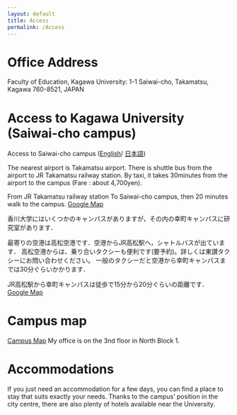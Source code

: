 ```yaml
---
layout: default
title: Access
permalink: /Access
---
```


# Office Address
Faculty of Education, Kagawa University:
1-1 Saiwai-cho, Takamatsu, Kagawa 760-8521, JAPAN

# Access to Kagawa University (Saiwai-cho campus)

Access to Saiwai-cho campus ([English](http://www.ed.kagawa-u.ac.jp/english/access/access.html)/ [日本語](https://www.ed.kagawa-u.ac.jp/access/access.html))

The nearest airport is Takamatsu airport. There is shuttle bus from the airport to JR Takamatsu railway station. By taxi, it takes 30minutes from the airport to the campus (Fare : about 4,700yen).

From JR Takamatsu railway station To Saiwai-cho campus, then 20 minutes walk to the campus. [Google Map](https://goo.gl/maps/JrQYj)


香川大学にはいくつかのキャンパスがありますが，その内の幸町キャンパスに研究室があります．

最寄りの空港は高松空港です．空港からJR高松駅へ，シャトルバスが出ています． 高松空港からは、乗り合いタクシーも便利です(要予約)。詳しくは東讃タクシーにお問い合わせください。 一般のタクシーだと空港から幸町キャンパスまでは30分ぐらいかかります．

JR高松駅から幸町キャンパスは徒歩で15分から20分ぐらいの距離です． [Google Map](https://goo.gl/maps/JrQYj)

# Campus map

[Campus Map](http://www.ed.kagawa-u.ac.jp/english/access/campus.html)
My office is on the 3nd floor in North Block 1.

# Accommodations

If you just need an accommodation for a few days, you can find a place to stay that suits exactly your needs. Thanks to the campus’ position in the city centre, there are also plenty of hotels available near the University.
